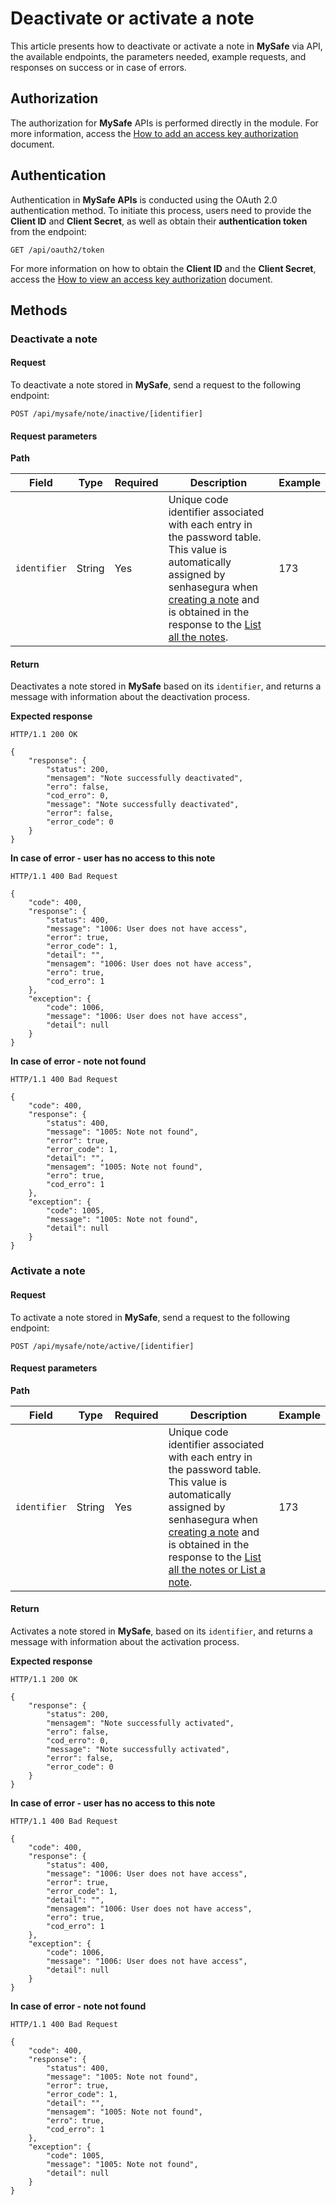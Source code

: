 # Deactivate or activate a note

This article presents how to deactivate or activate a note in **MySafe** via API, the available endpoints, the parameters needed, example requests, and responses on success or in case of errors.

## Authorization
The authorization for **MySafe** APIs is performed directly in the module. For more information, access the [How to add an access key authorization](/v3-32/docs/mysafe-how-to-add-an-access-key-authorization) document.

## Authentication
Authentication in **MySafe APIs** is conducted using the OAuth 2.0 authentication method. To initiate this process, users need to provide the **Client ID** and **Client Secret**, as well as obtain their **authentication token** from the endpoint:

```
GET /api/oauth2/token
```

For more information on how to obtain the **Client ID** and the **Client Secret**, access the [How to view an access key authorization](/v3-32/docs/mysafe-how-to-view-an-access-key-authorization) document. 

## Methods

### Deactivate a note
#### Request

To deactivate a note stored in **MySafe**, send a request to the following endpoint:

```
POST /api/mysafe/note/inactive/[identifier]
```
#### Request parameters

**Path**

| Field | Type | Required | Description | Example |
| --- | --- | --- | --- | --- |
|```identifier```| String | Yes | Unique code identifier associated with each entry in the password table. This value is automatically assigned by senhasegura when [creating a note](/v3-32/docs/mysafe-apis-create-or-update-a-note) and is obtained in the response to the [List all the notes](/v3-32/docs/mysafe-apis-list-notes). | 173 |


#### Return
Deactivates a note stored in **MySafe** based on its `identifier`, and returns a message with information about the deactivation process.

**Expected response**

```
HTTP/1.1 200 OK
```

```
{
    "response": {
        "status": 200,
        "mensagem": "Note successfully deactivated",
        "erro": false,
        "cod_erro": 0,
        "message": "Note successfully deactivated",
        "error": false,
        "error_code": 0
    }
}
```
**In case of error - user has no access to this note**

```
HTTP/1.1 400 Bad Request
```

```
{
    "code": 400,
    "response": {
        "status": 400,
        "message": "1006: User does not have access",
        "error": true,
        "error_code": 1,
        "detail": "",
        "mensagem": "1006: User does not have access",
        "erro": true,
        "cod_erro": 1
    },
    "exception": {
        "code": 1006,
        "message": "1006: User does not have access",
        "detail": null
    }
}
```

**In case of error - note not found**

```
HTTP/1.1 400 Bad Request
```

```
{
    "code": 400,
    "response": {
        "status": 400,
        "message": "1005: Note not found",
        "error": true,
        "error_code": 1,
        "detail": "",
        "mensagem": "1005: Note not found",
        "erro": true,
        "cod_erro": 1
    },
    "exception": {
        "code": 1005,
        "message": "1005: Note not found",
        "detail": null
    }
}
```

### Activate a note


#### Request
To activate a note stored in **MySafe**, send a request to the following endpoint:

```
POST /api/mysafe/note/active/[identifier]
```

#### Request parameters
**Path**

| Field | Type | Required | Description | Example |
| --- | --- | --- | --- | --- |
|```identifier```| String | Yes | Unique code identifier associated with each entry in the password table. This value is automatically assigned by senhasegura when [creating a note](/v3-32/docs/mysafe-apis-create-or-update-a-note#create-a-note) and is obtained in the response to the [List all the notes or List a note](/v3-32/docs/mysafe-apis-list-notes). | 173 |

#### Return
Activates a note stored in **MySafe**, based on its `identifier`, and returns a message with information about the activation process.

**Expected response**

```
HTTP/1.1 200 OK
```

```
{
    "response": {
        "status": 200,
        "mensagem": "Note successfully activated",
        "erro": false,
        "cod_erro": 0,
        "message": "Note successfully activated",
        "error": false,
        "error_code": 0
    }
}

```
**In case of error - user has no access to this note**

```
HTTP/1.1 400 Bad Request
```

```
{
    "code": 400,
    "response": {
        "status": 400,
        "message": "1006: User does not have access",
        "error": true,
        "error_code": 1,
        "detail": "",
        "mensagem": "1006: User does not have access",
        "erro": true,
        "cod_erro": 1
    },
    "exception": {
        "code": 1006,
        "message": "1006: User does not have access",
        "detail": null
    }
}
```

**In case of error - note not found**

```
HTTP/1.1 400 Bad Request
```

```
{
    "code": 400,
    "response": {
        "status": 400,
        "message": "1005: Note not found",
        "error": true,
        "error_code": 1,
        "detail": "",
        "mensagem": "1005: Note not found",
        "erro": true,
        "cod_erro": 1
    },
    "exception": {
        "code": 1005,
        "message": "1005: Note not found",
        "detail": null
    }
}
```


